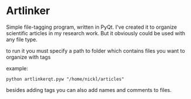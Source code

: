 # Artlinker #

Simple file-tagging program, written in PyQt. I've created it to organize scientific articles in my research work. But it obviously could be used with any file type.

to run it you must specify a path to folder which contains files you want to organize with tags

example:
```
python artlinkerqt.pyw "/home/nickl/articles"
```

besides adding tags you can also add names and comments to files.
